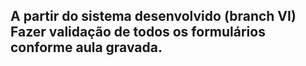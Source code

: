 ## A partir do sistema desenvolvido (branch VI) Fazer validação de todos os formulários conforme aula gravada.